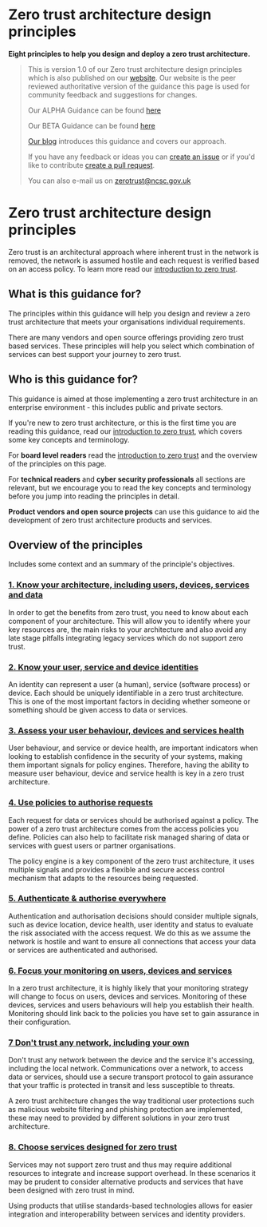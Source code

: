 # Zero trust architecture design principles 

**Eight principles to help you design and deploy a zero trust architecture.**

> This is version 1.0 of our Zero trust architecture design principles which is also published on our [website](https://www.ncsc.gov.uk/collection/zero-trust-architecture). Our website is the peer reviewed authoritative version of the guidance this page is used for community feedback and suggestions for changes. 
>
> Our ALPHA Guidance can be found [here](https://github.com/ukncsc/zero-trust-architecture/tree/962eee06a4071489ab119751102d3f61c2d3dae4) 
>
>
> Our BETA Guidance can be found [here](https://github.com/ukncsc/zero-trust-architecture/tree/7b7016eee0e3f7261f2cfc557bfd8e919791fb1b) 
>
>
> [Our blog](https://www.ncsc.gov.uk/blog-post/zero-trust-1-0) introduces this guidance and covers our approach.
>
> If you have any feedback or ideas you can [create an issue](https://help.github.com/en/github/managing-your-work-on-github/creating-an-issue) or if you'd like to contribute [create a pull request](https://help.github.com/en/github/collaborating-with-issues-and-pull-requests/creating-a-pull-request).
>
> You can also e-mail us on [zerotrust@ncsc.gov.uk](mailto:zerotrust@ncsc.gov.uk)

# Zero trust architecture design principles

Zero trust is an architectural approach where inherent trust in the network is removed, the network is assumed hostile and each request is verified based on an access policy. To learn more read our [introduction to zero trust](Introduction-to-Zero-trust.md). 

## **What is this guidance for?**

The principles within this guidance will help you design and review a zero trust architecture that meets your organisations individual requirements.

There are many vendors and open source offerings providing zero trust based services. These principles will help you select which combination of services can best support your journey to zero trust.

## **Who is this guidance for?**

This guidance is aimed at those implementing a zero trust architecture in an enterprise environment - this includes public and private sectors. 

If you\'re new to zero trust architecture, or this is the first time you are reading this guidance, read our [introduction to zero trust](Introduction-to-Zero-trust.md), which covers some key concepts and terminology.

For **board level readers** read the [introduction to zero trust](Introduction-to-Zero-trust.md) and the overview of the principles on this page.

For **technical readers** and **cyber security professionals** all sections are relevant, but we encourage you to read the key concepts and terminology before you jump into reading the principles in detail.

**Product vendors and open source projects** can use this guidance to aid the development of zero trust architecture products and services.

## **Overview of the principles**

Includes some context and an summary of the principle\'s objectives.

### [**1.  Know your architecture, including users, devices, services and data**](1-Know-your-architecture-including-users-devices-services-and-data.md)

In order to get the benefits from zero trust, you need to know about each component of your architecture. This will allow you to identify where your key resources are, the main risks to your architecture and also avoid any late stage pitfalls integrating legacy services which do not support zero trust.

### [**2. Know your user, service and device identities**](2-Know-your-User-Service-and-Device-identities.md)

An identity can represent a user (a human), service (software process) or device. Each should be uniquely identifiable in a zero trust architecture. This is one of the most important factors in deciding whether someone or something should be given access to data or services.

### [**3. Assess your user behaviour, devices and services health**](3-Assess-user-behaviour-service-and-device-health.md)

User behaviour, and service or device health, are important indicators when looking to establish confidence in the security of your systems, making them important signals for policy engines. Therefore, having the ability to measure user behaviour, device and service health is key in a zero trust architecture. 

### [**4. Use policies to authorise requests**](4-Use-policies-to-authorise-requests.md)

Each request for data or services should be authorised against a policy. The power of a zero trust architecture comes from the access policies you define. Policies can also help to facilitate risk managed sharing of data or services with guest users or partner organisations.

The policy engine is a key component of the zero trust architecture, it uses multiple signals and provides a flexible and secure access control mechanism that adapts to the resources being requested.

### [**5. Authenticate & authorise everywhere**](5-Authenticate-and-Authorise-everywhere.md)

Authentication and authorisation decisions should consider multiple signals, such as device location, device health, user identity and status to evaluate the risk associated with the access request. We do this as we assume the network is hostile and want to ensure all connections that access your data or services are authenticated and authorised.

### [**6. Focus your monitoring on users, devices and services**](6-Focus-your-monitoring-on-users-devices-and-services.md)

In a zero trust architecture, it is highly likely that your monitoring strategy will change to focus on users, devices and services. Monitoring of these devices, services and users behaviours will help you establish their health. Monitoring should link back to the policies you have set to gain assurance in their configuration.

### [**7  Don\'t trust any network, including your own**](7-Don't-trust-any-network-including-your-own.md)

Don\'t trust any network between the device and the service it\'s accessing, including the local network. Communications over a network, to access data or services, should use a secure transport protocol to gain assurance that your traffic is protected in transit and less susceptible to threats.

A zero trust architecture changes the way traditional user protections such as malicious website filtering and phishing protection are implemented, these may need to provided by different solutions in your zero trust architecture.  

### [**8. Choose services designed for zero trust**](8-Choose-services-which-have-been-designed-for-zero-trust.md)

Services may not support zero trust and thus may require additional resources to integrate and increase support overhead. In these scenarios it may be prudent to consider alternative products and services that have been designed with zero trust in mind.

Using products that utilise standards-based technologies allows for easier integration and interoperability between services and identity providers.
